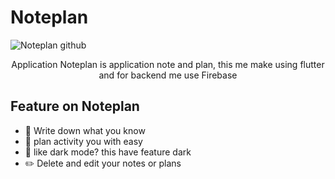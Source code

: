 # Noteplan
![Noteplan github](https://github.com/SatriaAkbarRizki/noteplan/assets/75376635/7a8da96e-e2ad-4421-9d60-1dfd97856df5)

<div align = "center">
Application Noteplan is application note and plan, this me make using flutter and for backend me use Firebase
</div>  

## Feature on Noteplan
- 📔 Write down what you know
- 🎯 plan activity you with easy
- 🌃 like dark mode? this have feature dark
- ✏️ Delete and edit your notes or plans

